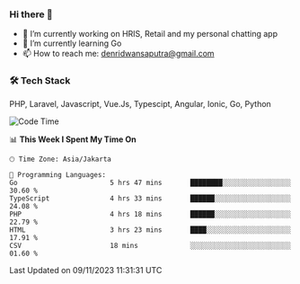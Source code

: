 ### Hi there 👋

- 🔭 I’m currently working on HRIS, Retail and my personal chatting app
- 🌱 I’m currently learning Go
- 📫 How to reach me: denridwansaputra@gmail.com


### 🛠 Tech Stack
PHP, Laravel, Javascript, Vue.Js, Typescipt, Angular, Ionic, Go, Python


<!--START_SECTION:waka-->
![Code Time](http://img.shields.io/badge/Code%20Time-3%2C808%20hrs%2037%20mins-blue)

📊 **This Week I Spent My Time On** 

```text
🕑︎ Time Zone: Asia/Jakarta

💬 Programming Languages: 
Go                       5 hrs 47 mins       ████████░░░░░░░░░░░░░░░░░   30.60 % 
TypeScript               4 hrs 33 mins       ██████░░░░░░░░░░░░░░░░░░░   24.08 % 
PHP                      4 hrs 18 mins       ██████░░░░░░░░░░░░░░░░░░░   22.79 % 
HTML                     3 hrs 23 mins       ████░░░░░░░░░░░░░░░░░░░░░   17.91 % 
CSV                      18 mins             ░░░░░░░░░░░░░░░░░░░░░░░░░   01.60 % 
```


 Last Updated on 09/11/2023 11:31:31 UTC
<!--END_SECTION:waka-->
